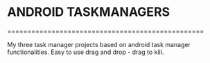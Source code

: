 # ANDROID TASKMANAGERS
=================================================

My three task manager projects based on android task manager functionalities.
Easy to use drag and drop - drag to kill.

